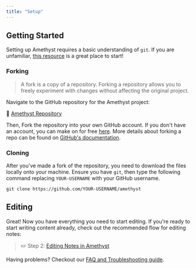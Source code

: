 ```yaml
---
title: "Setup"
---
```


## Getting Started
Setting up Amethyst requires a basic understanding of `git`. If you are unfamiliar, [this resource](https://resources.nwplus.io/2-beginner/how-to-git-github.html) is a great place to start!

### Forking
> A fork is a copy of a repository. Forking a repository allows you to freely experiment with changes without affecting the original project.

Navigate to the GitHub repository for the Amethyst project:

📁 [Amethyst Repository](https://github.com/64bitpandas/amethyst)

Then, Fork the repository into your own GitHub account. If you don't have an account, you can make on for free [here](https://github.com/join). More details about forking a repo can be found on [GitHub's documentation](https://docs.github.com/en/get-started/quickstart/fork-a-repo).

### Cloning
After you've made a fork of the repository, you need to download the files locally onto your machine. Ensure you have `git`, then type the following command replacing `YOUR-USERNAME` with your GitHub username.

```shell
git clone https://github.com/YOUR-USERNAME/amethyst
```

## Editing
Great! Now you have everything you need to start editing. If you're ready to start writing content already, check out the recommended flow for editing notes:

> ✏️ Step 2: [Editing Notes in Amethyst](setup/editing.md)

Having problems? Checkout our [FAQ and Troubleshooting guide](setup/troubleshooting.md).
